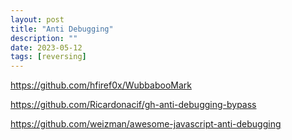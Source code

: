 ```yaml
---
layout: post
title: "Anti Debugging"
description: ""
date: 2023-05-12
tags: [reversing]
---
```


https://github.com/hfiref0x/WubbabooMark

https://github.com/Ricardonacif/gh-anti-debugging-bypass

https://github.com/weizman/awesome-javascript-anti-debugging
